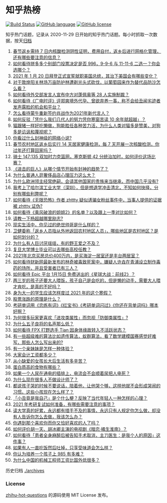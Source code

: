 # 知乎热榜
[![Build Status](https://github.com/ToWeLong/zhihu-hot-questions/workflows/CI/badge.svg)](https://github.com/ToWeLong/zhihu-hot-questions/actions)
[![GitHub language](https://img.shields.io/badge/language-golang-orange.svg)](https://golang.org/)
[![GitHub license](https://img.shields.io/github/license/ToWeLong/zhihu-hot-questions)](https://github.com/ToWeLong/zhihu-hot-questions/blob/main/LICENSE)

知乎热门话题，记录从 2020-11-29 日开始的知乎热门话题。每小时抓取一次数据，按天[归档](./archives)

<!-- BEGIN -->

1. [春节返乡需持 7 日内核酸检测阴性证明，费用自付，返乡后进行网格化管理，还有哪些要注意的信息？](https://www.zhihu.com/question/440297701)
1. [如何看待拼多多个别部门投票决定是否 996，9-9-6 与 11-11-6 二选一？你会选哪个？](https://www.zhihu.com/question/440331112)
1. [2021 年 1 月 20 日拜登正式宣誓就职美国总统，其治下美国会有哪些变化？](https://www.zhihu.com/question/440372225)
1. [对于敦煌阳关林场万亩防护林遭剃光头式砍伐，以葡萄园来作为替代品防沙怎么看？](https://www.zhihu.com/question/440263991)
1. [如何看待外交部发言人宣布中方对蓬佩奥等 28 人实施制裁？](https://www.zhihu.com/question/440388795)
1. [如何看待《广电时评》评郑爽境外代孕、曾欲弃养一事，称不会给丑闻劣迹者发声露脸的机会和平台？](https://www.zhihu.com/question/440409302)
1. [怎么看待蒙牛重新签约肖战作为2021年新代言人？](https://www.zhihu.com/question/440346116)
1. [如何反驳「凭什么我们几代人的努力凭你寒窗苦读 10 余年就超越」？](https://www.zhihu.com/question/431601536)
1. [猫跟猪一样好吃懒做，狗能胜任各种苦力活，为什么人类对猫多是赞美，对狗多是讥讽和蔑视呢？](https://www.zhihu.com/question/440206098)
1. [你看过什么封神级的网络小说?](https://www.zhihu.com/question/359404780)
1. [春节农村地区返乡后实行 14 天居家健康检测，每 7 天开展一次核酸检测，你过年还打算回家吗？](https://www.zhihu.com/question/440328369)
1. [骑士 147:135 双加时力克篮网，塞克斯顿 42 分统治加时，如何评价这场比赛？](https://www.zhihu.com/question/440401481)
1. [《进击的巨人》从哪个情节开始有封神的趋势了？](https://www.zhihu.com/question/389003566)
1. [为什么普通人逛奢侈品店心理压力这么大？](https://www.zhihu.com/question/435313702)
1. [为什么欧洲领主经常绝嗣，会请其他国家的贵族来当继承，而中国几乎没有?](https://www.zhihu.com/question/440226173)
1. [我考上了哈尔滨工业大学（深圳），但是想退学冲击清北，不知如何抉择，分别有哪些利弊呢？](https://www.zhihu.com/question/422269802)
1. [如何看待《无限恐怖》作者 zhttty 疑似诱骗女粉丝事件中，当事人提供的证据被 zhttty 证伪?](https://www.zhihu.com/question/440193006)
1. [如何看待《乘风破浪的姐姐2》的名单？以及跟上一季对比如何？](https://www.zhihu.com/question/440099111)
1. [请教一下杨超越哪里励志?](https://www.zhihu.com/question/432152643)
1. [现实生活中，你见过的绝世帅哥是什么样的？](https://www.zhihu.com/question/23094088)
1. [卫健委称「返乡人员指从外地返回农村地区人员」，哪些地区是农村地区？是如何划分的？](https://www.zhihu.com/question/440405468)
1. [为什么有人巨讨厌瑶瑶，有的野王爱之不及？](https://www.zhihu.com/question/439221576)
1. [复旦大学博士毕业可以去哪些高校任教？](https://www.zhihu.com/question/49889916)
1. [2021年北京买房总价400万内，是买海淀一居室还是丰台两居室？](https://www.zhihu.com/question/437367969)
1. [如何看待财新网最新发布的林奇被毒致死案中，嫌疑人许垚在青浦设立制作毒药的场所，并且受害者已有三人？](https://www.zhihu.com/question/439936633)
1. [如何看待 Epic 平台 1月15日 免费送出的《星球大战：前线2》？](https://www.zhihu.com/question/439500243)
1. [两三岁的孩子还要大人喂饭，孩子自己是会吃的，但是懒的动手，需要大人喂才肯吃，是真的不好吗？](https://www.zhihu.com/question/439349514)
1. [身为大一的学生应该怎样度过 2021 年的这个寒假？](https://www.zhihu.com/question/437498273)
1. [股票涨跌的原理是什么？](https://www.zhihu.com/question/32023399)
1. [考研单词用《恋练有词》《红宝书》《考研单词闪过》《你还在背单词吗》哪本好啊？](https://www.zhihu.com/question/411978879)
1. [为何很多玩家更喜欢「进攻类属性」而忽视「防御类属性」?](https://www.zhihu.com/question/435587985)
1. [为什么五子良将的名声那么低？](https://www.zhihu.com/question/439788644)
1. [如何看待 FPX 打野选手 Tian 因身体缘故转入不活跃状态？](https://www.zhihu.com/question/440335530)
1. [有一些超级难的算法比如遗传算法，蚁群算法，看了数学建模国赛感觉好难写，那些人怎么写出来的?](https://www.zhihu.com/question/345429819)
1. [有一个亲妹妹是怎样一种体验？](https://www.zhihu.com/question/37154572)
1. [大家会计工资都多少？](https://www.zhihu.com/question/392926139)
1. [从小缺爱的女孩长大后生活有多辛苦？](https://www.zhihu.com/question/273905410)
1. [蛋白质高的食物有哪些？](https://www.zhihu.com/question/421289012)
1. [如果一个人尿在通电的插排上，电流会不会顺着尿把人电死？](https://www.zhihu.com/question/411163906)
1. [为什么现在很多人不做设计师了？](https://www.zhihu.com/question/422477960)
1. [都说孩子哭的时候不要说话，陪着他，让他哭个够，这样他就不会形成哭闹的习惯。这些小孩现在怎么样了？](https://www.zhihu.com/question/422637621)
1. [「小丑竟是我自己」是个什么梗？反映了当代年轻人一种怎样的心理？](https://www.zhihu.com/question/435578338)
1. [2021 年考研复试如何准备，有哪些需要注意的事项？](https://www.zhihu.com/question/436744809)
1. [读大学真的好累，永远都有措手不及的事情，永远只有人规定你怎么做，却没有人告诉你怎么去做，我该怎么办？](https://www.zhihu.com/question/438947590)
1. [你遇到那个喜欢你而你又恰好喜欢的人了吗？](https://www.zhihu.com/question/439455629)
1. [如何评价胡一天、胡冰卿主演的电视剧《暗恋·橘生淮南》？](https://www.zhihu.com/question/439610187)
1. [如何看待「患者全身麻醉后被告知手术取消，主刀医生：是我个人的原因」这件事？](https://www.zhihu.com/question/439675932)
1. [如果有人一直吃饭然后吐掉，只享受味道会怎么样？](https://www.zhihu.com/question/439789300)
1. [你认为培养一个孩子上 985 有多难？](https://www.zhihu.com/question/435090746)
1. [为什么中国的机械工程师工资比国外低很多？](https://www.zhihu.com/question/345177740)

<!-- END -->

历史归档 [./archives](./archives)


### License
[zhihu-hot-questions](https://github.com/towelong/zhihu-hot-questions) 的源码使用 MIT License 发布。